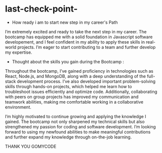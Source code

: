 # last-check-point-


- How ready i am to start new step in my  career's Path 

I’m extremely excited and ready to take the next step in my career. The bootcamp has equipped me with a solid foundation in Javascript software developement, and I feel confident in my ability to apply these skills in real-world projects. I’m eager to start contributing to a team and further develop my expertise.


- Thought about the skills you gain during the Bootcamp :

Throughout the bootcamp, I’ve gained proficiency in technologies such as React, Node.js, and MongoDB, along with a deep understanding of the full-stack development process. I’ve also developed important problem-solving skills through hands-on projects, which helped me learn how to troubleshoot issues efficiently and optimize code. Additionally, collaborating with peers on group projects has improved my communication and teamwork abilities, making me comfortable working in a collaborative environment.


I’m highly motivated to continue growing and applying the knowledge I gained. The bootcamp not only sharpened my technical skills but also strengthened my passion for coding and software development. I’m looking forward to using my newfound abilities to make meaningful contributions and further expand my knowledge through on-the-job learning.

THANK YOU GOMYCODE
